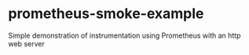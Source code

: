 # prometheus-smoke-example
Simple demonstration of instrumentation using Prometheus with an http web server
